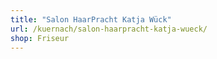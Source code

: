 ```yaml
---
title: "Salon HaarPracht Katja Wück"
url: /kuernach/salon-haarpracht-katja-wueck/
shop: Friseur
---
```

